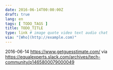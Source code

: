 ```yaml
---
date: 2016-06-14T00:00:00Z
draft: true
lang: en
tags: [ TODO_TAGS ]
title: TODO_TITLE
type: link # image quote video text audio chat
via: "[Who](http://example.com)"
---
```


2016-06-14
https://www.getguesstimate.com/
via https://equalexperts.slack.com/archives/tech-community/p1465800079000049








